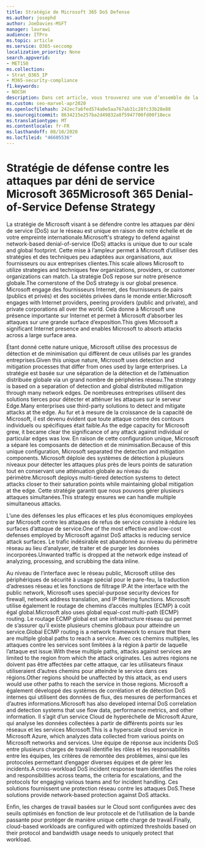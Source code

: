 ```yaml
---
title: Stratégie de Microsoft 365 DoS Defense
ms.author: josephd
author: JoeDavies-MSFT
manager: laurawi
audience: ITPro
ms.topic: article
ms.service: O365-seccomp
localization_priority: None
search.appverid:
- MET150
ms.collection:
- Strat_O365_IP
- M365-security-compliance
f1.keywords:
- NOCSH
description: Dans cet article, vous trouverez une vue d’ensemble de la stratégie de défense Microsoft pour les attaques par déni de service (DoS).
ms.custom: seo-marvel-apr2020
ms.openlocfilehash: 242ec7a6fed574a0e5aa767ab31c28fc33b28e88
ms.sourcegitcommit: 8634215e257ba2d49832a8f5947700fd00f18ece
ms.translationtype: MT
ms.contentlocale: fr-FR
ms.lasthandoff: 08/10/2020
ms.locfileid: "46605536"
---
```

# <a name="microsoft-365-denial-of-service-defense-strategy"></a><span data-ttu-id="0c979-103">Stratégie de défense contre les attaques par déni de service Microsoft 365</span><span class="sxs-lookup"><span data-stu-id="0c979-103">Microsoft 365 Denial-of-Service Defense Strategy</span></span>

<span data-ttu-id="0c979-104">La stratégie de Microsoft visant à se défendre contre les attaques par déni de service (DoS) sur le réseau est unique en raison de notre échelle et de votre empreinte internationale.</span><span class="sxs-lookup"><span data-stu-id="0c979-104">Microsoft's strategy to defend against network-based denial-of-service (DoS) attacks is unique due to our scale and global footprint.</span></span> <span data-ttu-id="0c979-105">Cette mise à l’ampleur permet à Microsoft d’utiliser des stratégies et des techniques peu adaptées aux organisations, aux fournisseurs ou aux entreprises clientes.</span><span class="sxs-lookup"><span data-stu-id="0c979-105">This scale allows Microsoft to utilize strategies and techniques few organizations, providers, or customer organizations can match.</span></span> <span data-ttu-id="0c979-106">La stratégie DoS repose sur notre présence globale.</span><span class="sxs-lookup"><span data-stu-id="0c979-106">The cornerstone of the DoS strategy is our global presence.</span></span> <span data-ttu-id="0c979-107">Microsoft engage des fournisseurs Internet, des fournisseurs de pairs (publics et privés) et des sociétés privées dans le monde entier.</span><span class="sxs-lookup"><span data-stu-id="0c979-107">Microsoft engages with Internet providers, peering providers (public and private), and private corporations all over the world.</span></span> <span data-ttu-id="0c979-108">Cela donne à Microsoft une présence importante sur Internet et permet à Microsoft d’absorber les attaques sur une grande surface d’exposition.</span><span class="sxs-lookup"><span data-stu-id="0c979-108">This gives Microsoft a significant Internet presence and enables Microsoft to absorb attacks across a large surface area.</span></span>

<span data-ttu-id="0c979-109">Étant donné cette nature unique, Microsoft utilise des processus de détection et de minimisation qui diffèrent de ceux utilisés par les grandes entreprises.</span><span class="sxs-lookup"><span data-stu-id="0c979-109">Given this unique nature, Microsoft uses detection and mitigation processes that differ from ones used by large enterprises.</span></span> <span data-ttu-id="0c979-110">La stratégie est basée sur une séparation de la détection et de l’atténuation distribuée globale via un grand nombre de périphéries réseau.</span><span class="sxs-lookup"><span data-stu-id="0c979-110">The strategy is based on a separation of detection and global distributed mitigation through many network edges.</span></span> <span data-ttu-id="0c979-111">De nombreuses entreprises utilisent des solutions tierces pour détecter et atténuer les attaques sur le serveur Edge.</span><span class="sxs-lookup"><span data-stu-id="0c979-111">Many enterprises use third-party solutions to detect and mitigate attacks at the edge.</span></span> <span data-ttu-id="0c979-112">Au fur et à mesure de la croissance de la capacité de Microsoft, il est devenu évident que toute attaque contre des contours individuels ou spécifiques était faible.</span><span class="sxs-lookup"><span data-stu-id="0c979-112">As the edge capacity for Microsoft grew, it became clear the significance of any attack against individual or particular edges was low.</span></span> <span data-ttu-id="0c979-113">En raison de cette configuration unique, Microsoft a séparé les composants de détection et de minimisation.</span><span class="sxs-lookup"><span data-stu-id="0c979-113">Because of this unique configuration, Microsoft separated the detection and mitigation components.</span></span> <span data-ttu-id="0c979-114">Microsoft déploie des systèmes de détection à plusieurs niveaux pour détecter les attaques plus près de leurs points de saturation tout en conservant une atténuation globale au niveau du périmètre.</span><span class="sxs-lookup"><span data-stu-id="0c979-114">Microsoft deploys multi-tiered detection systems to detect attacks closer to their saturation points while maintaining global mitigation at the edge.</span></span> <span data-ttu-id="0c979-115">Cette stratégie garantit que nous pouvons gérer plusieurs attaques simultanées.</span><span class="sxs-lookup"><span data-stu-id="0c979-115">This strategy ensures we can handle multiple simultaneous attacks.</span></span>

<span data-ttu-id="0c979-116">L’une des défenses les plus efficaces et les plus économiques employées par Microsoft contre les attaques de refus de service consiste à réduire les surfaces d’attaque de service.</span><span class="sxs-lookup"><span data-stu-id="0c979-116">One of the most effective and low-cost defenses employed by Microsoft against DoS attacks is reducing service attack surfaces.</span></span> <span data-ttu-id="0c979-117">Le trafic indésirable est abandonné au niveau du périmètre réseau au lieu d’analyser, de traiter et de purger les données incorporées.</span><span class="sxs-lookup"><span data-stu-id="0c979-117">Unwanted traffic is dropped at the network edge instead of analyzing, processing, and scrubbing the data inline.</span></span>

<span data-ttu-id="0c979-118">Au niveau de l’interface avec le réseau public, Microsoft utilise des périphériques de sécurité à usage spécial pour le pare-feu, la traduction d’adresses réseau et les fonctions de filtrage IP.</span><span class="sxs-lookup"><span data-stu-id="0c979-118">At the interface with the public network, Microsoft uses special-purpose security devices for firewall, network address translation, and IP filtering functions.</span></span> <span data-ttu-id="0c979-119">Microsoft utilise également le routage de chemins d’accès multiples (ECMP) à coût égal global.</span><span class="sxs-lookup"><span data-stu-id="0c979-119">Microsoft also uses global equal-cost multi-path (ECMP) routing.</span></span> <span data-ttu-id="0c979-120">Le routage ECMP global est une infrastructure réseau qui permet de s’assurer qu’il existe plusieurs chemins globaux pour atteindre un service.</span><span class="sxs-lookup"><span data-stu-id="0c979-120">Global ECMP routing is a network framework to ensure that there are multiple global paths to reach a service.</span></span> <span data-ttu-id="0c979-121">Avec ces chemins multiples, les attaques contre les services sont limitées à la région à partir de laquelle l’attaque est issue.</span><span class="sxs-lookup"><span data-stu-id="0c979-121">With these multiple paths, attacks against services are limited to the region from which the attack originates.</span></span> <span data-ttu-id="0c979-122">Les autres régions ne doivent pas être affectées par cette attaque, car les utilisateurs finaux utiliseraient d’autres chemins pour atteindre le service dans ces régions.</span><span class="sxs-lookup"><span data-stu-id="0c979-122">Other regions should be unaffected by this attack, as end users would use other paths to reach the service in those regions.</span></span> <span data-ttu-id="0c979-123">Microsoft a également développé des systèmes de corrélation et de détection DoS internes qui utilisent des données de flux, des mesures de performances et d’autres informations.</span><span class="sxs-lookup"><span data-stu-id="0c979-123">Microsoft has also developed internal DoS correlation and detection systems that use flow data, performance metrics, and other information.</span></span> <span data-ttu-id="0c979-124">Il s’agit d’un service Cloud de hyperéchelle de Microsoft Azure, qui analyse les données collectées à partir de différents points sur les réseaux et les services Microsoft.</span><span class="sxs-lookup"><span data-stu-id="0c979-124">This is a hyperscale cloud service in Microsoft Azure, which analyzes data collected from various points on Microsoft networks and services.</span></span> <span data-ttu-id="0c979-125">Une équipe de réponse aux incidents DoS entre plusieurs charges de travail identifie les rôles et les responsabilités entre les équipes, les critères de remontée des problèmes, ainsi que les protocoles permettant d’engager diverses équipes et de gérer les incidents.</span><span class="sxs-lookup"><span data-stu-id="0c979-125">A cross-workload DoS incident response team identifies the roles and responsibilities across teams, the criteria for escalations, and the protocols for engaging various teams and for incident handling.</span></span> <span data-ttu-id="0c979-126">Ces solutions fournissent une protection réseau contre les attaques DoS.</span><span class="sxs-lookup"><span data-stu-id="0c979-126">These solutions provide network-based protection against DoS attacks.</span></span>

<span data-ttu-id="0c979-127">Enfin, les charges de travail basées sur le Cloud sont configurées avec des seuils optimisés en fonction de leur protocole et de l’utilisation de la bande passante pour protéger de manière unique cette charge de travail.</span><span class="sxs-lookup"><span data-stu-id="0c979-127">Finally, cloud-based workloads are configured with optimized thresholds based on their protocol and bandwidth usage needs to uniquely protect that workload.</span></span>

